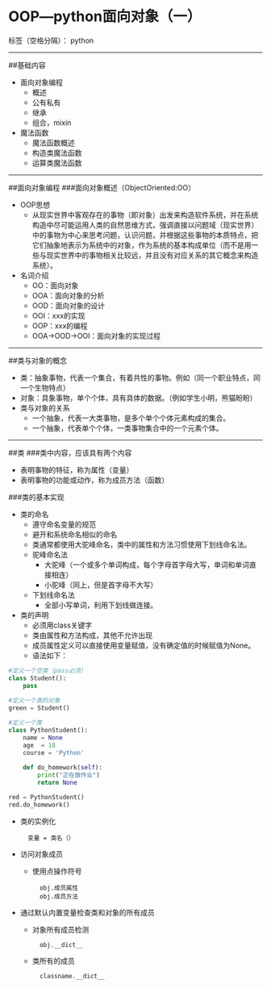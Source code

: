 ﻿# OOP—python面向对象（一）

标签（空格分隔）： python

---

##基础内容

- 面向对象编程
    - 概述
    - 公有私有
    - 继承
    - 组合，mixin
- 魔法函数
    - 魔法函数概述
    - 构造类魔法函数
    - 运算类魔法函数

---

##面向对象编程
###面向对象概述（ObjectOriented:OO）

- OOP思想
    - 从现实世界中客观存在的事物（即对象）出发来构造软件系统，并在系统构造中尽可能运用人类的自然思维方式，强调直接以问题域（现实世界）中的事物为中心来思考问题，认识问题，并根据这些事物的本质特点，把它们抽象地表示为系统中的对象，作为系统的基本构成单位（而不是用一些与现实世界中的事物相关比较远，并且没有对应关系的其它概念来构造系统）。
- 名词介绍
    - OO：面向对象
    - OOA：面向对象的分析
    - OOD：面向对象的设计
    - OOI：xxx的实现
    - OOP：xxx的编程
    - OOA->OOD->OOI：面向对象的实现过程

---
##类与对象的概念

- 类：抽象事物，代表一个集合，有着共性的事物。例如（同一个职业特点，同一个生物特点）
- 对象：具象事物，单个个体，具有具体的数据。（例如学生小明，熊猫盼盼）
- 类与对象的关系
    - 一个抽象，代表一大类事物，是多个单个个体元素构成的集合。
    - 一个抽象，代表单个个体，一类事物集合中的一个元素个体。

---
##类
###类中内容，应该具有两个内容

- 表明事物的特征，称为属性（变量）
- 表明事物的功能或动作，称为成员方法（函数）

###类的基本实现

- 类的命名
    - 遵守命名变量的规范
    - 避开和系统命名相似的命名
    - 类通常都使用大驼峰命名，类中的属性和方法习惯使用下划线命名法。
    - 驼峰命名法
        - 大驼峰（一个或多个单词构成，每个字母首字母大写，单词和单词直接相连）
        - 小驼峰（同上，但是首字母不大写）
    - 下划线命名法
        - 全部小写单词，利用下划线做连接。
- 类的声明
    - 必须用class关键字
    - 类由属性和方法构成，其他不允许出现
    - 成员属性定义可以直接使用变量赋值，没有确定值的时候赋值为None。
    - 语法如下：
```python
#定义一个空类（pass必须）
class Student():
    pass
    
#定义一个类的对象
green = Student()

#定义一个类
class PythonStudent():
    name = None
    age  = 18
    course = 'Python'
    
    def do_homework(self):
        print("正在做作业")
        return None

red = PythonStudent()
red.do_homework()
```
- 类的实例化
        
        变量 = 类名（）

- 访问对象成员
    - 使用点操作符号

            obj.成员属性
            obj.成员方法

- 通过默认内置变量检查类和对象的所有成员
    - 对象所有成员检测

            obj.__dict__
            
    - 类所有的成员
    
            classname.__dict__
            
    
        
            
    

